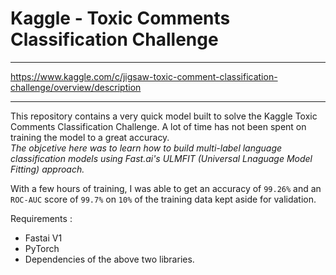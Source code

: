 # Kaggle - Toxic Comments Classification Challenge
<hr>

https://www.kaggle.com/c/jigsaw-toxic-comment-classification-challenge/overview/description

<hr>

This repository contains a very quick model built to solve the Kaggle Toxic Comments Classification Challenge. A lot of time has not been spent on training the model to a great accuracy.<br>
*The objcetive here was to learn how to build multi-label language classification models using Fast.ai's ULMFIT (Universal Lnaguage Model Fitting) approach.*

With a few hours of training, I was able to get an accuracy of `99.26%` and an `ROC-AUC` score of `99.7%` on `10%` of the training data kept aside for validation.

Requirements :
- Fastai V1
- PyTorch
- Dependencies of the above two libraries.